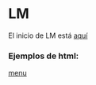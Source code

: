 # LM

El inicio de LM está [aquí](https://miguitel.github.io/LM/)
### Ejemplos de html:
[menu](menu.html)